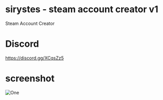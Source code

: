 # sirystes - steam account creator v1
Steam Account Creator

# Discord
https://discord.gg/XCqsZz5

# screenshot
<img src="https://i.imgur.com/KSWJeyw.gif" alt="One" data-canonical-src="https://i.imgur.com/KSWJeyw.gif" style="max-width:100%;">

